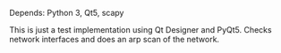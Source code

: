 
Depends: Python 3, Qt5, scapy

This is just a test implementation using Qt Designer and PyQt5.
Checks network interfaces and does an arp scan of the network. 